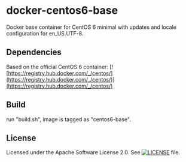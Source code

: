 # docker-centos6-base

Docker base container for CentOS 6 minimal with updates and locale configuration for en_US.UTF-8.

## Dependencies

Based on the official CentOS 6 container: [![https://registry.hub.docker.com/_/centos/](https://registry.hub.docker.com/_/centos/)](https://registry.hub.docker.com/_/centos/)

## Build

run "build.sh", image is tagged as "centos6-base".

## License

Licensed under the Apache Software License 2.0. See [![LICENSE](LICENSE)](LICENSE) file.
